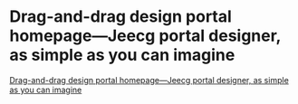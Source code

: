 # Drag-and-drag design portal homepage—Jeecg portal designer, as simple as you can imagine
[Drag-and-drag design portal homepage—Jeecg portal designer, as simple as you can imagine](https://aiwithcloud.com/2022/09/14/drag_and_drag_design_portal_homepage-jeecg_portal_designer_as_simple_as_you_can_imagine/)